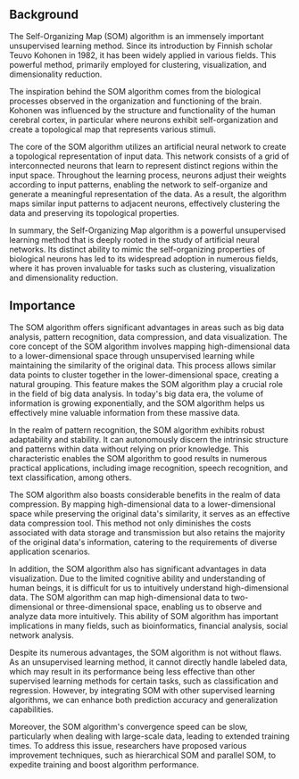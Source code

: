 ## Background

The Self-Organizing Map (SOM) algorithm is an immensely important unsupervised learning method. Since its introduction by Finnish scholar Teuvo Kohonen in 1982, it has been widely applied in various fields. This powerful method, primarily employed for clustering, visualization, and dimensionality reduction.

The inspiration behind the SOM algorithm comes from the biological processes observed in the organization and functioning of the brain. Kohonen was influenced by the structure and functionality of the human cerebral cortex, in particular where neurons exhibit self-organization and create a topological map that represents various stimuli. 

The core of the SOM algorithm utilizes an artificial neural network to create a topological representation of input data. This network consists of a grid of interconnected neurons that learn to represent distinct regions within the input space. Throughout the learning process, neurons adjust their weights according to input patterns, enabling the network to self-organize and generate a meaningful representation of the data. As a result, the algorithm maps similar input patterns to adjacent neurons, effectively clustering the data and preserving its topological properties.

In summary, the Self-Organizing Map algorithm is a powerful unsupervised learning method that is deeply rooted in the study of artificial neural networks. Its distinct ability to mimic the self-organizing properties of biological neurons has led to its widespread adoption in numerous fields, where it has proven invaluable for tasks such as clustering, visualization and dimensionality reduction.



## Importance

The SOM algorithm offers significant advantages in areas such as big data analysis, pattern recognition, data compression, and data visualization. The core concept of the SOM algorithm involves mapping high-dimensional data to a lower-dimensional space through unsupervised learning while maintaining the similarity of the original data. This process allows similar data points to cluster together in the lower-dimensional space, creating a natural grouping. This feature makes the SOM algorithm play a crucial role in the field of big data analysis.  In today's big data era, the volume of information is growing exponentially, and the SOM algorithm helps us effectively mine valuable information from these massive data. 

In the realm of pattern recognition, the SOM algorithm exhibits robust adaptability and stability. It can autonomously discern the intrinsic structure and patterns within data without relying on prior knowledge. This characteristic enables the SOM algorithm to good results in numerous practical applications, including image recognition, speech recognition, and text classification, among others.

The SOM algorithm also boasts considerable benefits in the realm of data compression. By mapping high-dimensional data to a lower-dimensional space while preserving the original data's similarity, it serves as an effective data compression tool. This method not only diminishes the costs associated with data storage and transmission but also retains the majority of the original data's information, catering to the requirements of diverse application scenarios.

In addition, the SOM algorithm also has significant advantages in data visualization. Due to the limited cognitive ability and understanding of human beings, it is difficult for us to intuitively understand high-dimensional data. The SOM algorithm can map high-dimensional data to two-dimensional or three-dimensional space, enabling us to observe and analyze data more intuitively. This ability of SOM algorithm has important implications in many fields, such as bioinformatics, financial analysis, social network analysis.

Despite its numerous advantages, the SOM algorithm is not without flaws. As an unsupervised learning method, it cannot directly handle labeled data, which may result in its performance being less effective than other supervised learning methods for certain tasks, such as classification and regression. However, by integrating SOM with other supervised learning algorithms, we can enhance both prediction accuracy and generalization capabilities.

Moreover, the SOM algorithm's convergence speed can be slow, particularly when dealing with large-scale data, leading to extended training times. To address this issue, researchers have proposed various improvement techniques, such as hierarchical SOM and parallel SOM, to expedite training and boost algorithm performance.